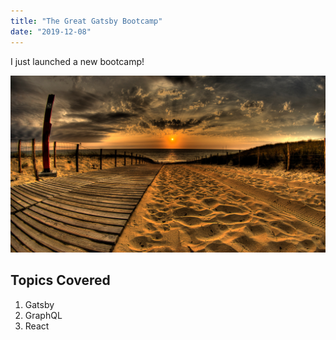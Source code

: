 ```yaml
---
title: "The Great Gatsby Bootcamp"
date: "2019-12-08"
---
```


I just launched a new bootcamp!

![Sand](./sand-pic.jpg)

## Topics Covered

1. Gatsby
2. GraphQL
3. React